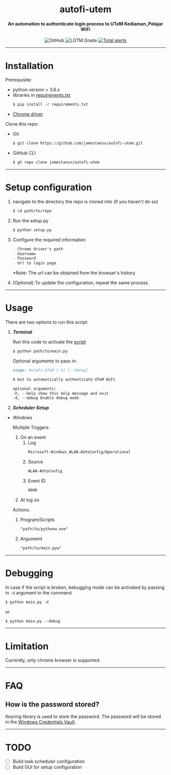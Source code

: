 <h1 align="center">autofi-utem</h1>
<h4 align="center">An automation to authenticate login process to UTeM Kediaman_Pelajar WiFi</h4>
<div align="center">
  <img alt="GitHub" src="https://img.shields.io/github/license/jamestansx/autofi-utem?logo=lgtm&logoWidth=18&color=bright%20green">
  <img alt="LGTM Grade" src="https://img.shields.io/lgtm/grade/python/github/jamestansx/autofi-utem?logo=lgtm&logoWidth=18">
  <a href="https://lgtm.com/projects/g/jamestansx/autofi-utem/alerts/"><img alt="Total alerts" src="https://img.shields.io/lgtm/alerts/g/jamestansx/autofi-utem.svg?logo=lgtm&logoWidth=18"/></a>
</div>

---

# Installation

Prerequisite:

- python version > 3.6.x
- libraries in [requirements.txt](https://github.com/jamestansx/autofi-utem/blob/07778903a6ed82405ba2151f465bdf723a5970d1/requirements.txt)
  ```markdown
  $ pip install -r requirements.txt
  ```
- [Chrome driver](https://chromedriver.chromium.org/downloads)

Clone this repo:

- Git

  ```markdown
  $ git clone https://github.com/jamestansx/autofi-utem.git
  ```

- GitHub CLI
  ```markdown
  $ gh repo clone jamestansx/autofi-utem
  ```

---

# Setup configuration

1. navigate to the directory the repo is cloned into (if you haven't do so)
   ```markdown
   $ cd path/to/repo
   ```
2. Run the setup.py
   ```markdown
   $ python setup.py
   ```
3. Configure the required information

   ```markdown
   - Chrome driver's path
   - Username
   - Password
   - Url to login page
   ```

   \*Note: The url can be obtained from the browser's history

4. (Optional) To update the configuration, repeat the same process.

---

# Usage

There are two options to run this script:

1. _**Terminal**_

   Run this code to activate the [script](https://github.com/jamestansx/autofi-utem/blob/07778903a6ed82405ba2151f465bdf723a5970d1/src/main.py)

   ```markdown
   $ python path/to/main.py
   ```

   Optional arguments to pass in:

   ```markdown
   usage: AutoFi-UTeM [-h] [--debug]

   A bot to automatically authenticate UTeM WiFi

   optional arguments:
   -h, --help show this help message and exit
   -d, --debug Enable debug mode
   ```

2. _**Scheduler Setup**_

- _Windows_

  Multiple Triggers:

  1. On an event
     1. Log
        ```markdown
        Microsoft-Windows_WLAN-AUtoConfig/Operational
        ```
     2. Source
        ```markdown
        WLAN-AUtoConfig
        ```
     3. Event ID
        ```markdown
        8000
        ```
  2. At log on

  Actions:

  1. Program/Scripts
     ```markdown
     "path/to/pythonw.exe"
     ```
  2. Argumemt
     ```markdown
     "path/to/main.pyw"
     ```

---

# Debugging

In case if the script is broken, bebugging mode can be activated by passing in `-d` argument to the command

```markdown
$ python main.py -d
```

or

```markdown
$ python main.py --debug
```

---

# Limitation

Currently, only chrome browser is supported.

---

# FAQ

## How is the password stored?

Keyring library is used to store the password. The password will be stored in the [Windows Credentials Vault](https://stackoverflow.com/questions/14756352/how-is-python-keyring-implemented-on-windows).

---

# TODO

- [ ] Build task scheduler configuration
- [ ] Build GUI for setup configuration
